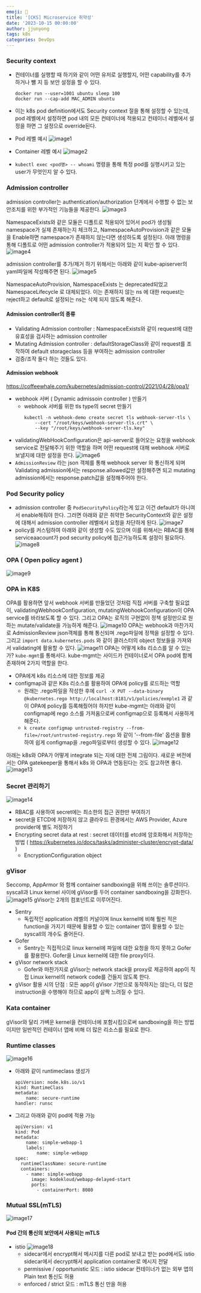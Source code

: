 ```yaml
---
emoji: 🧢
title: '[CKS] Microservice 취약성' 
date: '2023-10-15 00:00:00'
author: jjunyong
tags: k8s
categories: DevOps
---
```


### Security context
- 컨테이너를 실행할 때 하기와 같이 어떤 유저로 실행할지, 어떤 capability를 추가하거나 뺼 지 등 보안 설정을 할 수 있다. 
  ```
  docker run --user=1001 ubuntu sleep 100
  docker run --cap-add MAC_ADMIN ubuntu
  ```
- 이는 k8s pod definition에서도 Security context 절을 통해 설정할 수 있는데, pod 레벨에서 설정하면 pod 내의 모든 컨테이너에 적용되고 컨테이너 레벨에서 설정을 하면 그 설정으로 override된다.
- Pod 레벨 예시
  ![image1](./image1.png)
- Container 레벨 예시
  ![image2](./image2.png)

- `kubectl exec <pod명> -- whoami` 명령을 통해 특정 pod를 실행시키고 있는 user가 무엇인지 알 수 있다. 
### Admission controller
admission controller는 authentication/authorization 단계에서 수행할 수 없는 보안조치를 위한 부가적인 기능들을 제공한다. 
![image3](./image3.png)

NamespaceExists와 같은 모듈은 디폴트로 적용되어 있어서 pod가 생성될 namespace가 실제 존재하는지 체크하고, NamespaceAutoProvision과 같은 모듈을 Enable하면 namespace가 존재하지 않는다면 생성하도록 설정된다. 
아래 명령을 통해 디폴트로 어떤 admission controller가 적용되어 있는 지 확인 할 수 있다.
![image4](./image4.png)

admission controller를 추가/제거 하기 위해서는 아래와 같이 kube-apiserver의 yaml파일에 작성해주면 된다.
![image5](./image5.png)

NamespaceAutoProvision, NamespaceExists 는 deprecated되었고 NamespaceLifecycle 로 대체되었다. 이는 존재하지 않는 ns 에 대한 request는 reject하고 default로 설정되는 ns는 삭제 되지 않도록 해준다. 

#### Admission controller의 종류
- Validating Admission controller : NamespaceExists와 같이 request에 대한 유효성을 검사하는 admission controller
- Mutating Admission controller : defaultStorageClass와 같이 request를 조작하여 default storageclass 등을 부여하는 admission controller
- 검증/조작 둘다 하는 것들도 있다. 

#### Admission webhook 
https://coffeewhale.com/kubernetes/admission-control/2021/04/28/opa1/

- webhook 서버 ( Dynamic admissoin controller ) 만들기
  - webhook 서버를 위한 tls type의 secret 만들기
    ```
    kubectl -n webhook-demo create secret tls webhook-server-tls \
        --cert "/root/keys/webhook-server-tls.crt" \
        --key "/root/keys/webhook-server-tls.key"
    ```
- validatingWebHookConfiguration은 api-server로 들어오는 요청을 webhook service로 전달해주기 위한 역할을 하며 어떤 request에 대해 webhook 서버로 보낼지에 대한 설정을 한다. 
  ![image6](./image6.png)
- `AdmissionReview` 라는 json 객체를 통해 webhook server 와 통신하게 되며 Validating admission에서는 response.allowed값만 설정해주면 되고 mutating admission에서는 response.patch값을 설정해주어야 한다. 

### Pod Security policy
- admission controller 중 `PodSecurityPolicy`라는게 있고 이건 default가 아니여서 enable해줘야 한다. 그러면 아래와 같은 취약한 SecurityContext와 같은 설정에 대해서 admission controller 레벨에서 요청을 차단하게 된다. 
  ![image7](./image7.png)
- policy를 커스텀하여 아래와 같이 생성할 수도 있으며 이를 위해서는 RBAC를 통해 serviceaacount가 pod security policy에 접근가능하도록 설정이 필요하다. 
  ![image8](./image8.png)

### OPA ( Open policy agent )
![image9](./image9.png)

### OPA in K8S
OPA를 활용하면 앞서 webhook 서버를 만들었던 것처럼 직접 서버를 구축할 필요없이, validatingWebhookConfiguration, mutatingWebhookConfiguration이 OPA service를 바라보도록 할 수 있다. 
그리고 OPA는 로직의 구현없이 정책 설정만으로 원하는 mutate/validate을 가능하게 해준다. 
![image10](./image10.png)
OPA는 webhook과 마찬가지로 AdmissionReview json객체를 통해 통신되며 .rego파일에 정책을 설정할 수 있다. 그리고 `import data.kubernetes.pods` 와 같이 클러스터의 object 정보들을 가져와서 validating에 활용할 수 있다. 
![image11](./image11.png)
OPA는 어떻게 k8s 리소스를 알 수 있는가? `kube-mgmt`를 통해서다. kube-mgmt는 사이드카 컨테이너로서 OPA pod에 함께 존재하며 2가지 역할을 한다.
- OPA에게 k8s 리소스에 대한 정보를 제공
- configmap과 같은 K8s 리소스를 활용하여 OPA에 policy를 로드하는 역할
  - 원래는 .rego파일을 작성한 후에 `curl -X PUT --data-binary @kubernetes.rego http://localhost:8181/v1/policies/exmple1` 과 같이 OPA에 policy를 등록해줬어야 하지만 kube-mgmt는 아래와 같이 configmap에 rego 소스를 가져옴으로써 configmap으로 등록해서 사용하게 해준다. 
  - `k create configmap untrusted-registry --from-file=/root/untrusted-registry.rego` 와 같이 '--from-file' 옵션을 활용하여 쉽게 configmap을 .rego파일로부터 생성할 수 있다. 
![image12](./image12.png)

아래는 k8s와 OPA가 어떻게 integrate 되는 지에 대한 전체 그림이다. 새로운 버전에서는 OPA gatekeeper을 통해서 k8s 와 OPA과 연동된다는 것도 참고하면 좋다. 
![image13](./image13.png)

### Secret 관리하기 
![image14](./image14.png)
- RBAC를 사용하여 secret에는 최소한의 접근 권한만 부여하기 
- secret을 ETCD에 저장하지 않고 클라우드 환경에서는 AWS Provider, Azure provider에 별도 저장하기 
- Encrypting secret data at rest : secret 데이터를 etcd에 암호화해서 저장하는 방법 ( https://kubernetes.io/docs/tasks/administer-cluster/encrypt-data/ )
  - EncryptionConfiguration object

### gVisor
Seccomp, AppArmor 와 함께 container sandboxing을 위해 쓰이는 솔루션이다. syscall과 Linux kernel 사이에 gVisor를 두어 container sandboxing을 강화한다. 
![image15](./image15.png)
gVisor는 2개의 컴포넌트로 이루어진다.
- Sentry
  - 독립적인 application 레벨의 커널이며 linux kernel에 비해 훨씬 적은 function을 가지기 때문에 활용할 수 있는 container 앱이 활용할 수 있는 syscall의 개수도 줄어든다. 
- Gofer
  - Sentry는 직접적으로 linux kernel에 파일에 대한 요청을 하지 못하고 Gofer를 활용한다. Gofer을 Linux kernel에 대한 file proxy이다. 
- gVisor network stack 
  - Gofer와 마찬가지로 gVisor는 network stack을 proxy로 제공하여 app이 직접 Linux kernel의 network code를 건들지 않도록 한다. 
- gVisor 활용 시의 단점 : 모든 app이 gVisor 기반으로 동작하지는 않는다, 더 많은 instruction을 수행해야 하므로 app이 살짝 느려질 수 있다. 

### Kata container
gVisor와 달리 가벼운 kernel을 컨테이너에 포함시킴으로써 sandboxing을 하는 방법이지만 일반적인 컨테이너 앱에 비해 더 많은 리소스를 필요로 한다. 

### Runtime classes
![image16](./image16.png)
- 아래와 같이 runtimeclass 생성가
  ```
  apiVersion: node.k8s.io/v1
  kind: RuntimeClass
  metadata:
      name: secure-runtime
  handler: runsc
  ```
- 그리고 아래와 같이 pod에 적용 가능
  ```
  apiVersion: v1
  kind: Pod
  metadata:
      name: simple-webapp-1
      labels:
          name: simple-webapp
  spec:
    runtimeClassName: secure-runtime
    containers:
      - name: simple-webapp
        image: kodekloud/webapp-delayed-start
        ports:
          - containerPort: 8080
  ```

### Mutual SSL(mTLS)
![image17](./image17.png)

#### Pod 간의 통신의 보안에서 사용되는 mTLS
- istio
  ![image18](./image18.png)
  - sidecar에서 encrypt해서 메시지를 다른 pod로 보내고 받는 pod에서도 istio sidecar에서 decrypt해서 application container로 메시지 전달
  - permissive / opportunistic 모드 : istio sidecar 컨테이너가 없는 외부 앱의 Plain text 통신도 허용
  - enforced / strict 모드 : mTLS 통신 만을 허용 
